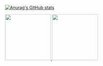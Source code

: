 [![Anurag's GitHub stats](https://github-readme-stats.vercel.app/api?username=anuraghazra)](https://github.com/anuraghazra/github-readme-stats)

<div>
<a href="https://github.com/zRafael012">
<img height="150em" src="https://github-readme-stats.vercel.app/api/top-langs/?username=zRafael012&layout=compact&langs_count=7&theme=dracula"/>
<img height="150em" src="https://github-readme-stats.vercel.app/api?username=zRafael012&show_icons=true&theme=dracula&include_all_commits=true&count_private=true"/>
</div>
